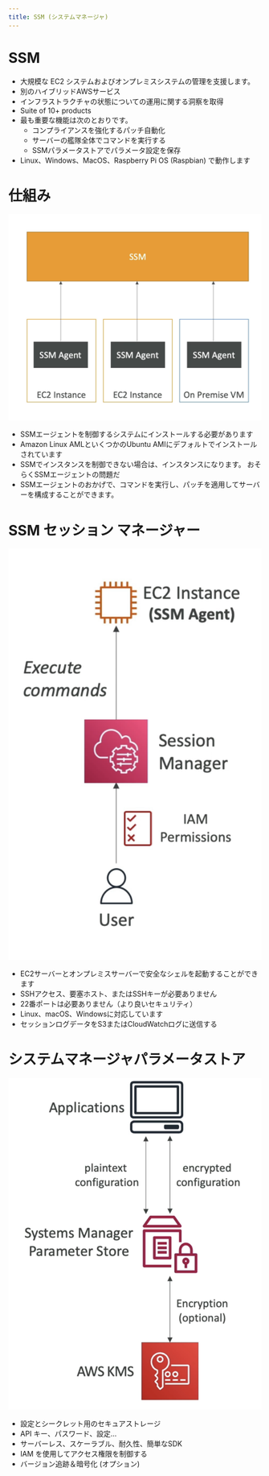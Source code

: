 ```yaml
---
title: SSM (システムマネージャ)
---
```


# SSM

- 大規模な EC2 システムおよびオンプレミスシステムの管理を支援します。
- 別のハイブリッドAWSサービス
- インフラストラクチャの状態についての運用に関する洞察を取得
- Suite of 10+ products
- 最も重要な機能は次のとおりです。
  - コンプライアンスを強化するパッチ自動化
  - サーバーの艦隊全体でコマンドを実行する
  - SSMパラメータストアでパラメータ設定を保存
- Linux、Windows、MacOS、Raspberry Pi OS (Raspbian) で動作します

# 仕組み

![SSM](./SSM-arch.png)

- SSMエージェントを制御するシステムにインストールする必要があります
- Amazon Linux AMLといくつかのUbuntu AMIにデフォルトでインストールされています
- SSMでインスタンスを制御できない場合は、インスタンスになります。 おそらくSSMエージェントの問題だ
- SSMエージェントのおかげで、コマンドを実行し、パッチを適用してサーバーを構成することができます。

# SSM セッション マネージャー

![SSM](./SSM-session-manager.png)

- EC2サーバーとオンプレミスサーバーで安全なシェルを起動することができます
- SSHアクセス、要塞ホスト、またはSSHキーが必要ありません
- 22番ポートは必要ありません（より良いセキュリティ）
- Linux、macOS、Windowsに対応しています
- セッションログデータをS3またはCloudWatchログに送信する

# システムマネージャパラメータストア

![SSM](./Parameter-store.png)

- 設定とシークレット用のセキュアストレージ
- API キー、パスワード、設定...
- サーバーレス、スケーラブル、耐久性、簡単なSDK
- IAM を使用してアクセス権限を制御する
- バージョン追跡＆暗号化 (オプション)
